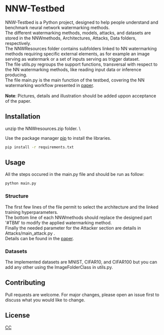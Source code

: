 # NNW-Testbed

NNW-Testbed is a Python project, designed to help people understand and benchmark neural network watermarking methods. \
The different watermarking methods, models, attacks, and datasets are stored in the NNWmethods, Architectures, Attacks, Data folders, respectively. \
The NNWResources folder contains subfolders linked to NN watermarking methods requiring specific external elements, as for example an image serving as watermark or a set of inputs serving as trigger dataset. \
The file utils.py regroups the support functions, transversal with respect to the NN watermarking methods, like reading input data or inference producing. \
The file main.py is the main function of the testbed, covering the NN watermarking workflow presented in [paper](https://ieeexplore.ieee.org/xpl/RecentIssue.jsp?punumber=9739).\
\
**Note**: Pictures, details and illustration should be added uppon acceptance of the paper.
## Installation
unzip the NNWresources.zip folder. \

Use the package manager [pip](https://pip.pypa.io/en/stable/) to install the libraries.

```bash
pip install -r requirements.txt
```

## Usage
All the steps occured in the main.py file and should be run as follow:
```python
python main.py
```
### Structure
The first few lines of the file permit to select the architecture and the linked training hyperparameters. \
The bottom line of each NNWmethods should replace the designed part '#TBM' to modify the applied watermarking method. \
Finally the needed parameter for the Attacker section are details in Attacks/main_attack.py . \
Details can be found in the [paper](https://ieeexplore.ieee.org/xpl/RecentIssue.jsp?punumber=9739).
### Datasets
The implemented datasets are MNIST, CIFAR10, and CIFAR100 but you can add any other using the ImageFolderClass in utils.py.

## Contributing

Pull requests are welcome. For major changes, please open an issue first
to discuss what you would like to change.

## License

[CC](https://creativecommons.org/about/program-areas/software/)